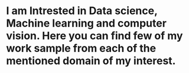 
# I am Intrested in Data science, Machine learning and computer vision. Here you can find few of my work sample from each of the mentioned domain of my interest.
